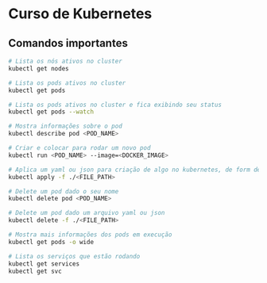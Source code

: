 # Curso de Kubernetes

## Comandos importantes

```bash
# Lista os nós ativos no cluster
kubectl get nodes
```

```bash
# Lista os pods ativos no cluster
kubectl get pods
```

```bash
# Lista os pods ativos no cluster e fica exibindo seu status
kubectl get pods --watch
```

```bash
# Mostra informações sobre o pod
kubectl describe pod <POD_NAME>
```

```bash
# Criar e colocar para rodar um novo pod
kubectl run <POD_NAME> --image=<DOCKER_IMAGE>
```

```bash
# Aplica um yaml ou json para criação de algo no kubernetes, de form declarativa
kubectl apply -f ./<FILE_PATH>
```

```bash
# Delete um pod dado o seu nome
kubectl delete pod <POD_NAME>
```

```bash
# Delete um pod dado um arquivo yaml ou json
kubectl delete -f ./<FILE_PATH>
```

```bash
# Mostra mais informações dos pods em execução
kubectl get pods -o wide
```

```bash
# Lista os serviços que estão rodando
kubectl get services
kubectl get svc
```
